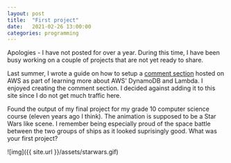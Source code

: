 ```yaml
---
layout: post
title:  "First project"
date:   2021-02-26 13:00:00
categories: programming
---
```



Apologies - I have not posted for over a year. During this time, I have been busy working on a couple of projects that are not yet ready to share.

Last summer, I wrote a guide on how to setup a [comment section](https://github.com/mannyray/AWScommentSection) hosted on AWS as part of learning more about AWS' DynamoDB and Lambda. I enjoyed creating the comment section. I decided against adding it to this site since I do not get much traffic here.


Found the output of my final project for my grade 10 computer science course (eleven years ago I think). The animation is supposed to be a Star Wars like scene. I remember being especially proud of the space battle between the two groups of ships as it looked suprisingly good. What was your first project?

![img]({{ site.url }}/assets/starwars.gif)



